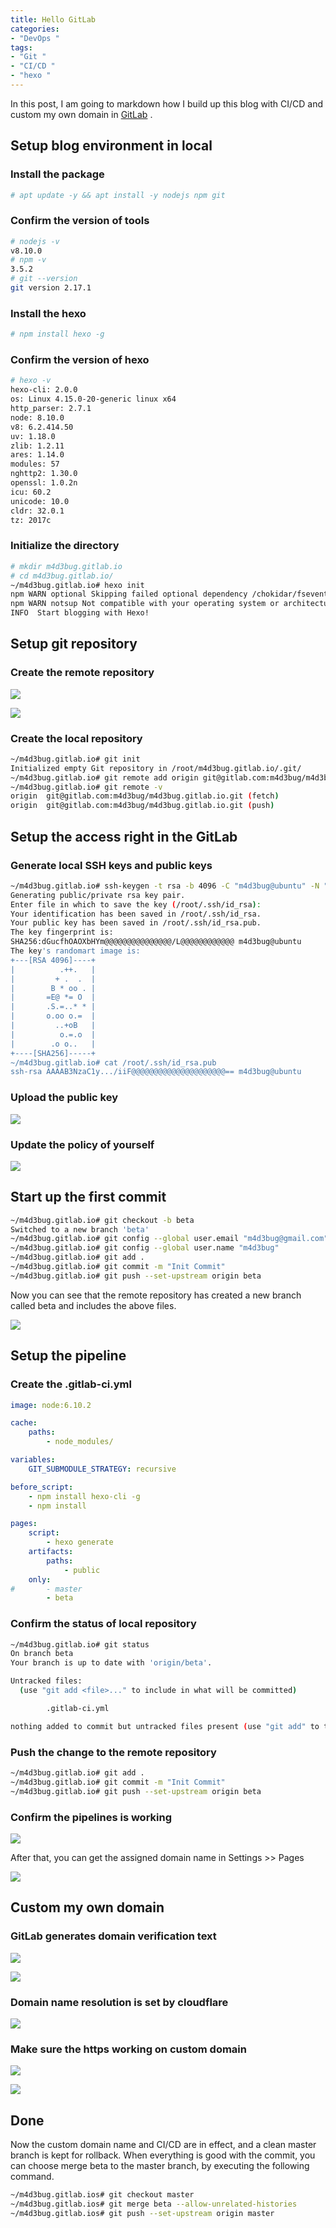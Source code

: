 ```yaml
---
title: Hello GitLab
categories:
- "DevOps "
tags:
- "Git " 
- "CI/CD " 
- "hexo " 
---
```


In this post, I am going to markdown how I build up this blog with CI/CD and custom my own domain in [GitLab](https://www.gitlab.com) .

## Setup blog environment in local

### Install the package

``` bash
# apt update -y && apt install -y nodejs npm git
```

### Confirm the version of tools

``` bash
# nodejs -v
v8.10.0
# npm -v
3.5.2
# git --version
git version 2.17.1
```

### Install the hexo

``` bash
# npm install hexo -g
```

### Confirm the version of hexo

``` bash
# hexo -v
hexo-cli: 2.0.0
os: Linux 4.15.0-20-generic linux x64
http_parser: 2.7.1
node: 8.10.0
v8: 6.2.414.50
uv: 1.18.0
zlib: 1.2.11
ares: 1.14.0
modules: 57
nghttp2: 1.30.0
openssl: 1.0.2n
icu: 60.2
unicode: 10.0
cldr: 32.0.1
tz: 2017c
```

### Initialize the directory

``` bash
# mkdir m4d3bug.gitlab.io
# cd m4d3bug.gitlab.io/
~/m4d3bug.gitlab.io# hexo init
npm WARN optional Skipping failed optional dependency /chokidar/fsevents:
npm WARN notsup Not compatible with your operating system or architecture: fsevents@1.2.9
INFO  Start blogging with Hexo!
```

## Setup git repository

### Create the remote repository

![](https://i.loli.net/2019/08/10/priZIByc4Tfks7S.png)

![](https://i.loli.net/2019/08/10/2Qau7YVb5IGfjNH.png)

### Create the local repository

``` bash
~/m4d3bug.gitlab.io# git init
Initialized empty Git repository in /root/m4d3bug.gitlab.io/.git/
~/m4d3bug.gitlab.io# git remote add origin git@gitlab.com:m4d3bug/m4d3bug.gitlab.io.git
~/m4d3bug.gitlab.io# git remote -v
origin  git@gitlab.com:m4d3bug/m4d3bug.gitlab.io.git (fetch)
origin  git@gitlab.com:m4d3bug/m4d3bug.gitlab.io.git (push)
```

## Setup the access right in the GitLab

### Generate local SSH keys and public keys

``` bash
~/m4d3bug.gitlab.io# ssh-keygen -t rsa -b 4096 -C "m4d3bug@ubuntu" -N ""
Generating public/private rsa key pair.
Enter file in which to save the key (/root/.ssh/id_rsa): 
Your identification has been saved in /root/.ssh/id_rsa.
Your public key has been saved in /root/.ssh/id_rsa.pub.
The key fingerprint is:
SHA256:dGucfhOAOXbHYm@@@@@@@@@@@@@@@/L@@@@@@@@@@@@ m4d3bug@ubuntu
The key's randomart image is:
+---[RSA 4096]----+
|          .++.   |
|         + .  .  |
|        B * oo . |
|       =E@ *= O  |
|       .S.=..* * |
|       o.oo o.=  |
|         ..+oB   |
|          o.=.o  |
|        .o o..   |
+----[SHA256]-----+
~/m4d3bug.gitlab.io# cat /root/.ssh/id_rsa.pub 
ssh-rsa AAAAB3NzaC1y.../iiF@@@@@@@@@@@@@@@@@@@@@== m4d3bug@ubuntu
```

### Upload the public key

![](https://i.loli.net/2019/08/10/grnETp16mayWYlw.png)

### Update the policy of yourself

![](https://i.loli.net/2019/08/10/UGSMXCbTFYlA1yh.png)

## Start up the first commit

``` bash
~/m4d3bug.gitlab.io# git checkout -b beta
Switched to a new branch 'beta'
~/m4d3bug.gitlab.io# git config --global user.email "m4d3bug@gmail.com"
~/m4d3bug.gitlab.io# git config --global user.name "m4d3bug"
~/m4d3bug.gitlab.io# git add .
~/m4d3bug.gitlab.io# git commit -m "Init Commit"
~/m4d3bug.gitlab.io# git push --set-upstream origin beta
```

Now you can see that the remote repository has created a new branch called beta and includes the above files.

![](https://i.loli.net/2019/08/10/OvHGo1j3MutW7rR.png)

## Setup the pipeline

### Create the .gitlab-ci.yml

``` yaml
image: node:6.10.2

cache:
    paths:
        - node_modules/

variables:
    GIT_SUBMODULE_STRATEGY: recursive

before_script:
    - npm install hexo-cli -g
    - npm install

pages:
    script: 
        - hexo generate
    artifacts:
        paths:
            - public
    only:
#       - master
        - beta
```

### Confirm the status of local repository

``` bash
~/m4d3bug.gitlab.io# git status
On branch beta
Your branch is up to date with 'origin/beta'.

Untracked files:
  (use "git add <file>..." to include in what will be committed)

        .gitlab-ci.yml

nothing added to commit but untracked files present (use "git add" to track)
```

### Push the change to the remote repository

``` bash
~/m4d3bug.gitlab.io# git add .
~/m4d3bug.gitlab.io# git commit -m "Init Commit"
~/m4d3bug.gitlab.io# git push --set-upstream origin beta
```

### Confirm the pipelines is working

![](https://i.loli.net/2019/08/11/U9xHfalLTC3WpA1.png)

After that, you can get the assigned domain name in Settings >> Pages

![](https://i.loli.net/2019/08/11/KxRXZrL6ohaAVQG.png)

## Custom my own domain

### GitLab generates domain verification text

![](https://i.loli.net/2019/08/11/HykJnsKlj37FxYd.png)

![](https://i.loli.net/2019/08/11/Xz2fk1prdlESvis.png)

### Domain name resolution is set by cloudflare

![](https://i.loli.net/2019/08/11/IZ1jUJEakPe4dsf.png)

### Make sure the https working on custom domain

![](https://i.loli.net/2019/08/11/O12KTspUnuo4CFg.png)

![](https://i.loli.net/2019/08/11/piF2nILMlEKt9mw.png)



## Done

Now the custom domain name and CI/CD are in effect, and a clean master branch is kept for rollback. When everything is good with the commit, you can choose merge beta to the master branch, by executing the following command.

``` bash
~/m4d3bug.gitlab.ios# git checkout master
~/m4d3bug.gitlab.ios# git merge beta --allow-unrelated-histories
~/m4d3bug.gitlab.ios# git push --set-upstream origin master
```





